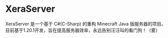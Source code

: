 # XeraServer

XeraServer 是一个基于 C#(C-Sharp) 的重构 Minecraft Java 版服务器的项目。目前基于1.20.1开发，旨在提高服务器效率，永远告别汪汪叫的看门狗！（雾）
